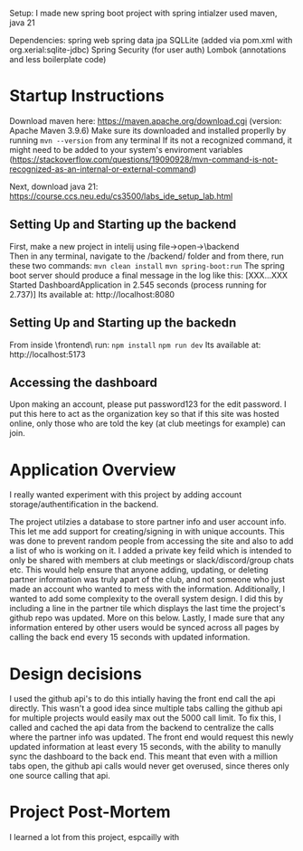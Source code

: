 Setup:
I made new spring boot project with spring intialzer
used maven, java 21

Dependencies:
spring web
spring data jpa
SQLLite (added via pom.xml with org.xerial:sqlite-jdbc)
Spring Security (for user auth)
Lombok (annotations and less boilerplate code)



# Startup Instructions
Download maven here: https://maven.apache.org/download.cgi (version: Apache Maven 3.9.6)
Make sure its downloaded and installed properlly by running ```mvn --version``` from any terminal
If its not a recognized command, it might need to be added to your system's enviroment variables (https://stackoverflow.com/questions/19090928/mvn-command-is-not-recognized-as-an-internal-or-external-command)

Next, download java 21:
https://course.ccs.neu.edu/cs3500/labs_ide_setup_lab.html



## Setting Up and Starting up the backend
First, make a new project in intelij using file->open->\backend\
Then in any terminal, navigate to the /backend/ folder and from there, run these two commands:
```mvn clean install```
```mvn spring-boot:run```
The spring boot server should produce a final message in the log like this: [XXX...XXX Started DashboardApplication in 2.545 seconds (process running for 2.737)]
Its available at: http://localhost:8080

## Setting Up and Starting up the backedn
From inside \frontend\ run:
```npm install```
```npm run dev```
Its available at: http://localhost:5173

## Accessing the dashboard
Upon making an account, please put password123 for the edit password. I put this here to act as the organization key so that if this site was hosted online, only those who are told the key (at club meetings for example) can join.

# Application Overview
I really wanted experiment with this project by adding account storage/authentification in the backend. 

The project utilzies a database to store partner info and user account info. This let me add support for creating/signing in with unique accounts. This was done to prevent random people from accessing the site and also to add a list of who is working on it. I added a private key feild which is intended to only be shared with members at club meetings or slack/discord/group chats etc. This would help ensure that anyone adding, updating, or deleting partner information was truly apart of the club, and not someone who just made an account who wanted to mess with the information. Additionally, I wanted to add some complexity to the overall system design. I did this by including a line in the partner tile which displays the last time the project's github repo was updated. More on this below. Lastly, I made sure that any information entered by other users would be synced across all pages by calling the back end every 15 seconds with updated information.


# Design decisions
I used the github api's to do this intially having the front end call the api directly. This wasn't a good idea since multiple tabs calling the github api for multiple projects would easily max out the 5000 call limit. To fix this, I called and cached the api data from the backend to centralize the calls where the partner info was updated. The front end would request this newly updated information at least every 15 seconds, with the ability to manully sync the dashboard to the back end. This meant that even with a million tabs open, the github api calls would never get overused, since theres only one source calling that api. 



# Project Post-Mortem
I learned a lot from this project, espcailly with 

